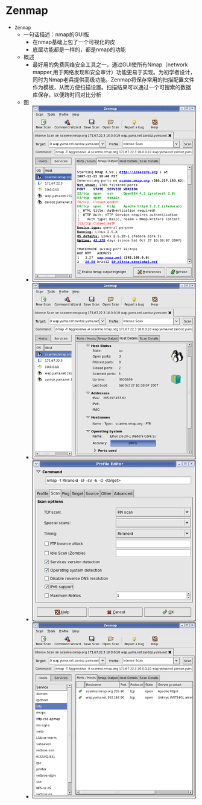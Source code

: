 # Zenmap

* `Zenmap`
  * 一句话描述：nmap的GUI版
    * 在nmap基础上包了一个可视化的皮
    * 底层功能都是一样的，都是nmap的功能
  * 概述
    * 最好用的免费网络安全工具之一，通过GUI使所有Nmap（network mapper,用于网络发现和安全审计）功能更易于实现。为初学者设计，同时为Nmap老兵提供高级功能。Zenmap将保存常用的扫描配置文件作为模板，从而方便扫描设置。扫描结果可以通过一个可搜索的数据库保存，以便跨时间对比分析
  * 图
    * ![zenmap_screenshot_host](../../../assets/img/zenmap_screenshot_host.png)
    * ![zenmap_screenshot_detail](../../../assets/img/zenmap_screenshot_detail.png)
    * ![zenmap_screenshot_profile_editor](../../../assets/img/zenmap_screenshot_profile_editor.png)
    * ![zenmap_screenshot_http](../../../assets/img/zenmap_screenshot_http.png)

